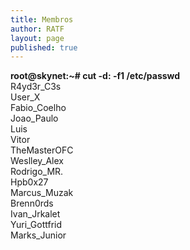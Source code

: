 ```yaml
---
title: Membros
author: RATF
layout: page
published: true
---
```


<strong>root@skynet:~# cut -d: -f1 /etc/passwd</strong><br>
R4yd3r_C3s <br>
User_X<br>
Fabio_Coelho<br>
Joao_Paulo<br>
Luis<br>
Vitor<br>
TheMasterOFC<br>
Weslley_Alex<br>
Rodrigo_MR.<br>
Hpb0x27<br>
Marcus_Muzak<br>
Brenn0rds<br>
Ivan_Jrkalet<br>
Yuri_Gottfrid<br>
Marks_Junior<br>
<!--матрица имеет тебя: 68747470733A2F2F7777772E796F75747562652E636F6D2F77617463683F763D61544C3471494978673841-->
